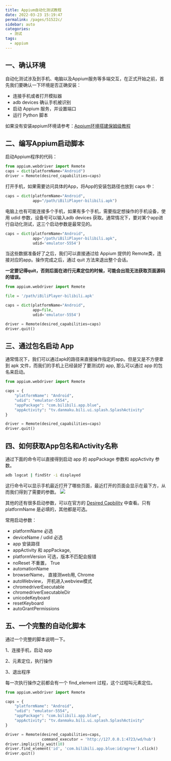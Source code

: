```yaml
---
title: Appium自动化测试教程
date: 2022-03-23 15:19:47
permalink: /pages/51522c/
sidebar: auto
categories:
  - 测试
tags:
  - appium
---
```



## 一、确认环境


自动化测试涉及到手机、电脑以及Appium服务等多端交互，在正式开始之前，首先我们要确认一下环境是否正确安装：

-   连接手机或者打开模拟器
-   adb devices 确认手机被识别
-   启动 Appium 服务，并设置端口
-   运行 Python 脚本

如果没有安装appium环境请参考：[Appium环境搭建保姆级教程](https://www.jiubing.site/pages/903546/)


## 二、编写Appium启动脚本

启动Appium程序的代码：
```python
from appium.webdriver import Remote
caps = dict(platformName="Android")
driver = Remote(desired_capabilities=caps)
```

打开手机，如果需要访问具体的App，将App的安装包路径也放到 caps 中：
```python
caps = dict(platformName="Android",
			app="/path/iBiliPlayer-bilibili.apk")
```

电脑上也有可能连接多个手机，如果有多个手机，需要指定想操作的手机设备，使用 udid 参数，设备号可以输入adb devices 获取。通常情况下，要对某个app进行自动化测试，这三个启动参数是最常见的。
```python
caps = dict(platformName="Android",
			app="/path/iBiliPlayer-bilibili.apk",
			udid='emulator-5554')
```


当这些数据准备好了之后，我们可以直接通过给 Appium 提供的 Remote类，连接对应的app。操作完成之后，通过 quit 方法来退出整个会话。

**一定要记得quit，否则后面在进行元素定位的时候，可能会出现无法获取页面源码的错误。**

```python
from appium.webdriver import Remote

file = '/path/iBiliPlayer-bilibili.apk'

caps = dict(platformName="Android",
			app=file,
			udid='emulator-5554')

driver = Remote(desired_capabilities=caps)
driver.quit()

```


  

## 三、通过包名启动 App

通常情况下，我们可以通过apk的路径来直接操作指定的app。但是又是不方便拿到 apk 文件，而我们的手机上已经装好了要测试的 app, 那么可以通过 app 的包名来启动。

```python
from appium.webdriver import Remote

caps = {  
    "platformName": "Android",  
    "udid": "emulator-5554",  
    "appPackage": "com.bilibili.app.blue",  
    "appActivity": "tv.danmaku.bili.ui.splash.SplashActivity"  
}

driver = Remote(desired_capabilities=caps)
driver.quit()
```


## 四、如何获取App包名和Activity名称

通过下面的命令可以直接得到启动 app 的 appPackage 参数和 appActivity 参数。
```bash
adb logcat | findStr -i displayed
```

这行命令可以显示手机最近打开了哪些页面，最近打开的页面会显示在最下方，从而我们得到了需要的参数。
![](https://yuztuchuang.oss-cn-beijing.aliyuncs.com/img/20220323164850.png)


其他的还有很多启动参数，可以在官方的 [Desired Capbility](https://appium.io/docs/en/writing-running-appium/caps/) 中查看。只有 platformName 是必填的，其他都是可选。

  

常用启动参数：
-   platformName 必选
-   deviceName / udid 必选
-   app 安装路径
-   appActivity 和 appPackage,
-   platformVersion 可选，版本不匹配会报错
-   noReset 不重置， True
-   automationName
-   browserName， 直接测web用, Chrome
-   autoWebview， 开机进入webview模式
-   chromedriverExecutable
-   chromedriverExecutableDir
-   unicodeKeyboard
-   resetKeyboard
-   autoGrantPermissions


## 五、一个完整的自动化脚本

通过一个完整的脚本说明一下。

1、连接手机，启动 app

2、元素定位，执行操作

3、退出程序

每一次执行操作之前都会有一个 find_element 过程，这个过程叫元素定位。

```python
from appium.webdriver import Remote

caps = {  
    "platformName": "Android",  
    "udid": "emulator-5554",  
    "appPackage": "com.bilibili.app.blue",  
    "appActivity": "tv.danmaku.bili.ui.splash.SplashActivity"  
}

driver = Remote(desired_capabilities=caps,
                command_executor = 'http://127.0.0.1:4723/wd/hub')
driver.implicitly_wait(10)
driver.find_element('id', 'com.bilibili.app.blue:id/agree').click()
driver.quit()
```



